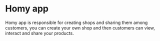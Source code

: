 # Homy app

Homy app is responsible for creating shops and sharing them among customers, you can create your own shop and then customers can view, interact and share your products.